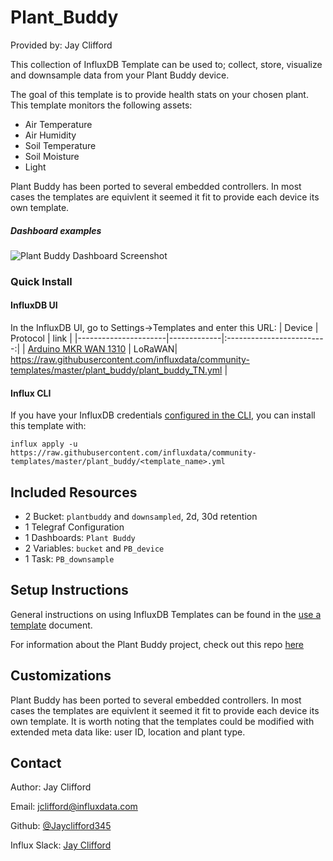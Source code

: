 # Plant_Buddy

Provided by: Jay Clifford

This collection of InfluxDB Template can be used to; collect, store, visualize and downsample data from your Plant Buddy device. 

The goal of this template is to provide health stats on your chosen plant. This template monitors the following assets:
- Air Temperature
- Air Humidity
- Soil Temperature
- Soil Moisture
- Light

Plant Buddy has been ported to several embedded controllers. In most cases the templates are equivlent it seemed it fit to provide each device its own template.



##### Dashboard examples
![Plant Buddy Dashboard Screenshot](/img/plant-buddy-dashboard.png)


### Quick Install

#### InfluxDB UI

In the InfluxDB UI, go to Settings->Templates and enter this URL: 
| Device               | Protocol    | link |
|----------------------|-------------|:-------------------------:|
| [Arduino MKR WAN 1310](https://store.arduino.cc/products/arduino-mkr-wan-1310) | LoRaWAN| https://raw.githubusercontent.com/influxdata/community-templates/master/plant_buddy/plant_buddy_TN.yml |

#### Influx CLI
If you have your InfluxDB credentials [configured in the CLI](https://v2.docs.influxdata.com/v2.0/reference/cli/influx/config/), you can install this template with:

```
influx apply -u https://raw.githubusercontent.com/influxdata/community-templates/master/plant_buddy/<template_name>.yml
```

## Included Resources
  - 2 Bucket: `plantbuddy` and `downsampled`, 2d, 30d retention
  - 1 Telegraf Configuration
  - 1 Dashboards: `Plant Buddy`
  - 2 Variables: `bucket` and `PB_device`
  - 1 Task: `PB_downsample`

## Setup Instructions

General instructions on using InfluxDB Templates can be found in the [use a template](../docs/use_a_template.md) document.

For information about the Plant Buddy project, check out this repo [here](https://github.com/InfluxCommunity/plant_buddy)

## Customizations
Plant Buddy has been ported to several embedded controllers. In most cases the templates are equivlent it seemed it fit to provide each device its own template. It is worth noting that the templates could be modified with extended meta data like: user ID, location and plant type. 


## Contact

Author: Jay Clifford

Email: [jclifford@influxdata.com](mailto:jclifford@influxdata.com)

Github: [@Jayclifford345](https://github.com/Jayclifford345)

Influx Slack: [Jay Clifford](https://influxcommunity.slack.com/team/U02E8MP82SW)